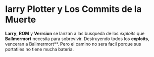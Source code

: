 # larry Plotter y Los Commits de la Muerte

**Larry**, **ROM** y **Verrsion** se lanzan a las busqueda de los *exploits* que 
**Ballmermort** necesita para sobrevivir.
Destruyendo todos los **exploits**, venceran a Ballmermort**.
Pero el camino no sera facil porque sus portatiles no tiene mucha bateria.


